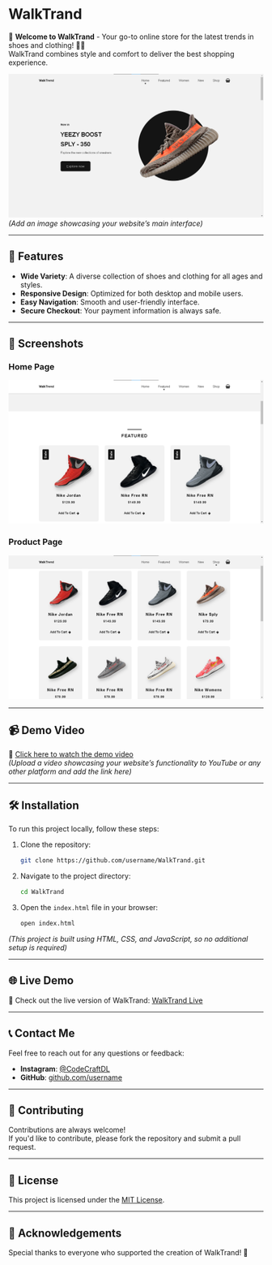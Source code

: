 # WalkTrand

🎉 **Welcome to WalkTrand** - Your go-to online store for the latest trends in shoes and clothing! 👟👗  
WalkTrand combines style and comfort to deliver the best shopping experience.

![WalkTrand Preview](img1.png)  
*(Add an image showcasing your website’s main interface)*

---

## 🌟 Features

- **Wide Variety**: A diverse collection of shoes and clothing for all ages and styles.  
- **Responsive Design**: Optimized for both desktop and mobile users.  
- **Easy Navigation**: Smooth and user-friendly interface.  
- **Secure Checkout**: Your payment information is always safe.  

---

## 📸 Screenshots

### Home Page  
![Home Page](img2.png)  

### Product Page  
![Product Page](img3.png)  


---

## 📹 Demo Video

🎥 [Click here to watch the demo video](https://your-video-link-here.com)  
*(Upload a video showcasing your website’s functionality to YouTube or any other platform and add the link here)*

---

## 🛠️ Installation

To run this project locally, follow these steps:

1. Clone the repository:
   ```bash
   git clone https://github.com/username/WalkTrand.git
   ```
2. Navigate to the project directory:
   ```bash
   cd WalkTrand
   ```
3. Open the `index.html` file in your browser:
   ```bash
   open index.html
   ```

*(This project is built using HTML, CSS, and JavaScript, so no additional setup is required)*

---

## 🌐 Live Demo

🚀 Check out the live version of WalkTrand: [WalkTrand Live](https://your-live-demo-link.com)  

---

## 📞 Contact Me

Feel free to reach out for any questions or feedback:
 
- **Instagram**: [@CodeCraftDL](https://instagram.com/ddos_attack_co)  
- **GitHub**: [github.com/username](https://github.com//LechehebDjaafar)  

---

## 🤝 Contributing

Contributions are always welcome!  
If you'd like to contribute, please fork the repository and submit a pull request.

---

## 📜 License

This project is licensed under the [MIT License](https://opensource.org/licenses/MIT).  

---

## 🙌 Acknowledgements

Special thanks to everyone who supported the creation of WalkTrand! 🎉

